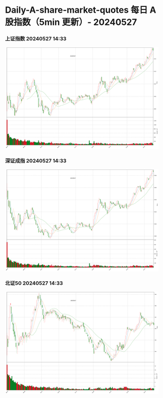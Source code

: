
# Daily-A-share-market-quotes 每日 A 股指数（5min 更新）- 20240527

### 上证指数 20240527 14:33
![](./fig/2024/5/20240527-sh000001.png)

### 深证成指 20240527 14:33
![](./fig/2024/5/20240527-sz399001.png)

### 北证50 20240527 14:33
![](./fig/2024/5/20240527-bj899050.png)
